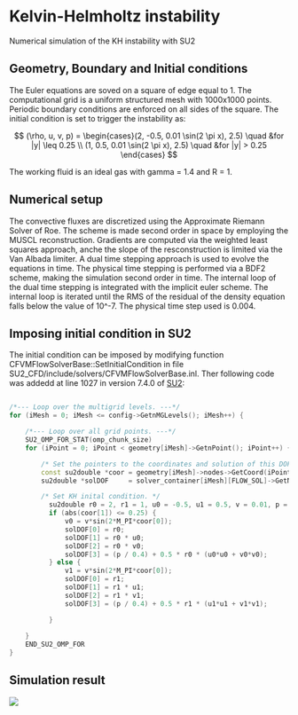# Kelvin-Helmholtz instability
Numerical simulation of the KH instability with SU2

## Geometry, Boundary and Initial conditions
The Euler equations are soved on a square of edge equal to 1. The computational grid is a uniform structured mesh with 1000x1000 points. Periodic boundary conditions are enforced on all sides of the square. The initial condition is set to trigger the instability as:

$$
(\rho, u, v, p) = \begin{cases}(2, -0.5, 0.01 \sin(2 \pi x), 2.5) \quad &for |y| \leq 0.25 \\
(1, 0.5, 0.01 \sin(2 \pi x), 2.5) \quad &for |y| > 0.25 \end{cases}
$$


The working fluid is an ideal gas with gamma = 1.4 and R = 1.

## Numerical setup
The convective fluxes are discretized using the Approximate Riemann Solver of Roe. The scheme is made second order in space by employing the MUSCL reconstruction. Gradients are computed via the weighted least squares approach, anche the slope of the resconstruction is limited via the Van Albada limiter. A dual time stepping approach is used to evolve the equations in time. The physical time stepping is performed via a BDF2 scheme, making the simulation second order in time. The internal loop of the dual time stepping is integrated with the implicit euler scheme. The internal loop is iterated until the RMS of the residual of the density equation falls below the value of 10^-7. The physical time step used is 0.004. 

## Imposing initial condition in SU2
The initial condition can be imposed by modifying function CFVMFlowSolverBase::SetInitialCondition in file SU2_CFD/include/solvers/CFVMFlowSolverBase.inl. Ther following code was addedd at line 1027 in version 7.4.0 of [SU2](https://su2code.github.io/):

```cpp

/*--- Loop over the multigrid levels. ---*/
for (iMesh = 0; iMesh <= config->GetnMGLevels(); iMesh++) {

    /*--- Loop over all grid points. ---*/
    SU2_OMP_FOR_STAT(omp_chunk_size)
    for (iPoint = 0; iPoint < geometry[iMesh]->GetnPoint(); iPoint++) {

        /* Set the pointers to the coordinates and solution of this DOF. */
        const su2double *coor = geometry[iMesh]->nodes->GetCoord(iPoint);
        su2double *solDOF     = solver_container[iMesh][FLOW_SOL]->GetNodes()->GetSolution(iPoint);

        /* Set KH inital condition. */
	      su2double r0 = 2, r1 = 1, u0 = -0.5, u1 = 0.5, v = 0.01, p = 2.5, v0,v1;
	      if (abs(coor[1]) <= 0.25) {
	          v0 = v*sin(2*M_PI*coor[0]);
	          solDOF[0] = r0;
	          solDOF[1] = r0 * u0;
	          solDOF[2] = r0 * v0;
	          solDOF[3] = (p / 0.4) + 0.5 * r0 * (u0*u0 + v0*v0);
	      } else {
	          v1 = v*sin(2*M_PI*coor[0]);
	          solDOF[0] = r1;
	          solDOF[1] = r1 * u1;
	          solDOF[2] = r1 * v1;
	          solDOF[3] = (p / 0.4) + 0.5 * r1 * (u1*u1 + v1*v1);

	      }
      
    }
    END_SU2_OMP_FOR
}
```

## Simulation result
![](FIG/rhowcont.gif)
